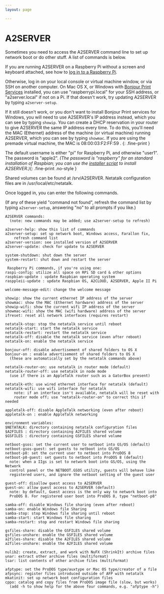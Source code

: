 ```yaml
---
layout: page

---
```


# A2SERVER

Sometimes you need to access the A2SERVER command line to set up network boot
or do other stuff. A list of commands is below.

If you are running A2SERVER on a Raspberry Pi without a screen and keyboard
attached, see how to
[log in to a Raspberry Pi][A2SERVER rpi-login].

Otherwise, log in on your local console or virtual machine window, or via SSH
on another computer. On Mac OS X, or Windows with [Bonjour Print Services][]
installed, you can use "raspberrypi.local" for your SSH address, or
"a2server.local" if not on a Pi. If that doesn't work, try updating
A2SERVER by typing `a2server-setup`.

If it still doesn't work, or you don't want to install Bonjour Print
services for Windows, you will need to use A2SERVER's IP address instead,
which you can see by typing `showip`. You can create a DHCP reservation in
your router to give A2SERVER the same IP address every time. To do this,
you'll need the MAC (Ethernet) address of the machine (or virtual machine)
running A2SERVER, which you can see by typing `showmac`. If you are using the
premade virtual machine, the MAC is 08:00:03:F2:FF:59 .
{: .fine-print }

The default username is either "pi" for Raspberry Pi, and otherwise
"user1". The password is "apple2". *(The password is "raspberry" for an
standard installation of Raspbian; you can use the
[installer script](a2server_installer.md) to install A2SERVER.)*{:
.fine-print .no-style }

Shared volumes can be found at /srv/A2SERVER. Netatalk configuration files
are in /usr/local/etc/netatalk.

Once logged in, you can enter the following commands.

(If any of these yield "command not found", refresh the command list by
typing `a2server-setup`, answering "no" to all prompts if you like.)


<!--
    scripts/tools/a2server-help.txt
-->
~~~ embedded-text
A2SERVER commands:
  (note: new commands may be added; use a2server-setup to refresh)

a2server-help: show this list of commands
a2server-setup: set up network boot, Windows access, Farallon fix,
    refresh command list
a2server-version: see installed version of A2SERVER
a2server-update: check for update to A2SERVER

system-shutdown: shut down the server
system-restart: shut down and restart the server

 Raspberry Pi commands, if you're using one:
raspi-config: utilize all space on RPi SD card & other options
raspbian-update : update Raspbian operating system
rasppleii-update : update Raspbian OS, A2CLOUD, A2SERVER, Apple II Pi

welcome-message-edit: change the welcome message

showip: show the current ethernet IP address of the server
showmac: show the MAC (Ethernet hardware) address of the server
showip-wifi: show the current wifi IP address of the server
showmac-wifi: show the MAC (wifi hardware) address of the server
ifreset: reset all network interfaces (requires restart)

netatalk-stop: stop the netatalk service until reboot
netatalk-start: start the netatalk service
netatalk-restart: restart the netatalk service
netatalk-off: disable the netatalk service (even after reboot)
netatalk-on: enable the netatalk service

bonjour-off: disable advertisement of shared folders to OS X
bonjour-on : enable advertisement of shared folders to OS X
  (these are automatically set by the netatalk commands above)

netatalk-router-on: use netatalk in router mode (default)
netatalk-router-off: use netatalk in node mode
  (use if there is an AppleTalk router such as a GatorBox present)

netatalk-eth: use wired ethernet interface for netatalk (default)
netatalk-wifi: use wifi interface for netatalk
    note: if an interface isn't available, netatalk will be reset with
    router mode off; use "netatalk-router-on" to correct this if needed

appletalk-off: disable AppleTalk networking (even after reboot)
appletalk-on : enable AppleTalk networking

environment variables:
$NETATALK: directory containing netatalk configuration files
$A2FILES : directory containing A2FILES shared volume
$GSFILES : directory containing GSFILES shared volume

netboot-gsos: set the current user to netboot into GS/OS (default)
netboot-gsos-guest: set guests to netboot into GS/OS
netboot-p8: set the current user to netboot into ProDOS 8
netboot-p8-guest: set guests to netboot into ProDOS 8 (default)
  note: when a IIgs is set to network boot into GS/OS, using the Network
  control panel or the NETBOOT.GSOS utility, guests will behave like
  registered users, and ignore the netboot setting of the guest user

guest-off: disallow guest access to A2SERVER
guest-on: allow guest access to A2SERVER (default)
  note: by default, Guest access is the only way to network boot into
  ProDOS 8. For registered user boot into ProDOS 8, type "netboot-p8"

samba-off: disable Windows file sharing (even after reboot)
samba-on: enable Windows file Sharing
samba-stop: stop Windows file sharing until reboot
samba-start: start Windows file sharing
samba-restart: stop and restart Windows file sharing

gsfiles-share: disable the GSFILES shared volume
gsfiles-unshare: enable the GSFILES shared volume
a2files-share: disable the A2FILES shared volume
a2files-unshare: enable the A2FILES shared volume

nulib2: create, extract, and work with NuFX (ShrinkIt) archive files
unar: extract other archive files (multiformat)
lsar: list contents of other archive files (multiformat)

afptype: set the ProDOS type/auxtype or Mac OS type/creator of a file
afpsync: register files introduced outside of AFP with netatalk
mkatinit: set up network boot configuration files
cppo: catalog and copy files from ProDOS image file (slow, but works)
  (add -h to show help for the above four commands, e.g. "afptype -h")

~~~

[A2SERVER rpi-login]: a2server_raspberrypi_login.html
[Bonjour Print Services]: http://support.apple.com/kb/dl999
